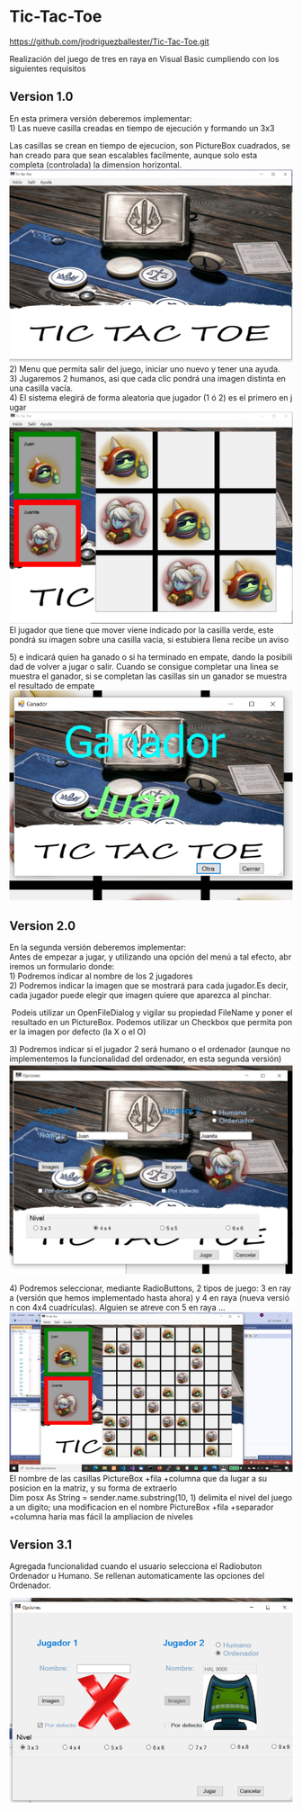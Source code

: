 # Tic-Tac-Toe

<https://github.com/jrodriguezballester/Tic-Tac-Toe.git>

Realización del juego de tres en raya en Visual Basic cumpliendo con los siguientes requisitos

## Version 1.0

En esta primera versión deberemos implementar:
1) Las nueve casilla creadas en tiempo de ejecución y formando un 3x3

Las casillas se crean en tiempo de ejecucion, son PictureBox cuadrados, se han creado para que sean escalables facilmente, aunque solo esta completa (controlada) la dimension horizontal.
    ![Screenshot](/recursos/c2.png)
2) Menu que permita salir del juego, iniciar uno nuevo y tener una ayuda.
3) Jugaremos 2 humanos, asi que cada clic pondrá una imagen distinta en  una casilla vacía.
4) El sistema elegirá de forma aleatoria que jugador (1 ó 2) es el primero en jugar
 ![Screenshot](/recursos/c3.png)
 El jugador que tiene que mover viene indicado por la casilla verde, este pondrá su imagen sobre una casilla vacia, si estubiera llena recibe un aviso

5) e indicará quien ha ganado o si ha terminado en empate, dando la posibilidad de volver a jugar o salir.
Cuando se consigue completar una linea se muestra el ganador, si se completan las casillas sin un ganador se muestra el resultado de empate
![Screenshot](/recursos/c4.png)

## Version 2.0

En la segunda versión deberemos implementar:
Antes de empezar a jugar, y utilizando una opción del menú a tal efecto, abriremos un formulario donde:
1) Podremos indicar al nombre de los 2 jugadores
2) Podremos indicar la imagen que se mostrará para cada jugador.Es decir,cada jugador puede elegir que imagen quiere que aparezca al pinchar.

 Podeis utilizar un OpenFileDialog y vigilar su propiedad FileName y poner el resultado en un PictureBox. Podemos utilizar un Checkbox que permita poner la imagen por defecto (la X o el O)

3) Podremos indicar si el jugador 2 será humano o el ordenador (aunque no implementemos la funcionalidad del ordenador, en esta segunda versión)
![Screenshot](/recursos/c5.png)

4) Podremos seleccionar, mediante RadioButtons, 2 tipos de juego: 3 en raya (versión que hemos implementado hasta ahora) y 4 en raya (nueva versión con 4x4 cuadrículas). Alguien se atreve con 5 en raya ...
![Screenshot](/recursos/c6.png)
El nombre de las casillas PictureBox +fila +columna que da lugar a su posicion en la matriz,  y su forma de extraerlo Dim posx As String = sender.name.substring(10, 1) delimita el nivel del juego a un digito; una modificacion en el nombre  PictureBox +fila +separador +columna haria mas fácil la ampliacion de niveles

## Version 3.1

Agregada funcionalidad cuando el usuario selecciona el Radiobuton Ordenador u Humano. Se rellenan automaticamente las opciones del Ordenador.

![Screenshot](/recursos/captOpcIA.png)

